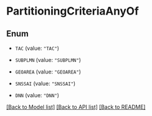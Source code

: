 # PartitioningCriteriaAnyOf

## Enum


* `TAC` (value: `"TAC"`)

* `SUBPLMN` (value: `"SUBPLMN"`)

* `GEOAREA` (value: `"GEOAREA"`)

* `SNSSAI` (value: `"SNSSAI"`)

* `DNN` (value: `"DNN"`)


[[Back to Model list]](../README.md#documentation-for-models) [[Back to API list]](../README.md#documentation-for-api-endpoints) [[Back to README]](../README.md)


